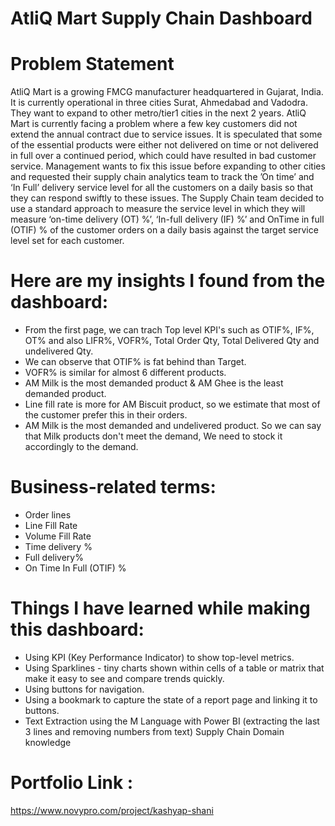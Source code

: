 # AtliQ Mart Supply Chain Dashboard

# Problem Statement
AtliQ Mart is a growing FMCG manufacturer headquartered in Gujarat, India. It is currently operational in three cities Surat, Ahmedabad and Vadodra. They want   to expand to other metro/tier1 cities in the next 2 years.
AtliQ Mart is currently facing a problem where a few key customers did not extend the annual contract due to service issues. It is speculated that some of the essential products were either not delivered on time or not delivered in full over a continued period, which could have resulted in bad customer service. Management wants to fix this issue before expanding to other cities and requested their supply chain analytics team to track the ’On time’ and ‘In Full’ delivery service level for all the customers on a daily basis so that they can respond swiftly to these issues.
The Supply Chain team decided to use a standard approach to measure the service level in which they will measure ‘on-time delivery (OT) %’, ‘In-full delivery (IF) %’ and OnTime in full (OTIF) % of the customer orders on a daily basis against the target service level set for each customer.

# Here are my insights I found from the dashboard:
- From the first page, we can trach Top level KPI's such as OTIF%, IF%, OT% and also LIFR%, VOFR%, Total Order Qty, Total Delivered Qty and undelivered Qty.
- We can observe that OTIF% is fat behind than Target.
- VOFR% is similar for almost 6 different products.
- AM Milk is the most demanded product & AM Ghee is the least demanded product.
- Line fill rate is more for AM Biscuit product, so we estimate that most of the customer prefer this in their orders.
- AM Milk is the most demanded and undelivered product. So we can say that Milk products don't meet the demand, We need to stock it accordingly to the demand.

# Business-related terms:
- Order lines
- Line Fill Rate
- Volume Fill Rate
- Time delivery %
- Full delivery%
- On Time In Full (OTIF) %

# Things I have learned while making this dashboard: 
- Using KPI (Key Performance Indicator) to show top-level metrics.
- Using Sparklines - tiny charts shown within cells of a table or matrix that make it easy to see and compare trends quickly. 
- Using buttons for navigation.
- Using a bookmark to capture the state of a report page and linking it to buttons.
- Text Extraction using the M Language with Power BI (extracting the last 3 lines and removing numbers from text)
  Supply Chain Domain knowledge

# Portfolio Link :
https://www.novypro.com/project/kashyap-shani
